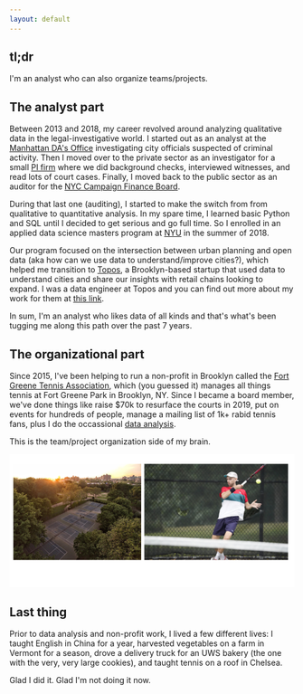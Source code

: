 ```yaml
---
layout: default
---
```


## tl;dr

I'm an analyst who can also organize teams/projects.

## The analyst part

Between 2013 and 2018, my career revolved around analyzing qualitative data in the legal-investigative world. I started out as an analyst at the [Manhattan DA's Office](https://www.manhattanda.org/district-attorney-vance-announces-expansion-anti-corruption-unit/) investigating city officials suspected of criminal activity. Then I moved over to the private sector as an investigator for a small [PI firm](https://www.questinvestigates.com/) where we did background checks, interviewed witnesses, and read lots of court cases. Finally, I moved back to the public sector as an auditor for the [NYC Campaign Finance Board](https://www.nyccfb.info/).

During that last one (auditing), I started to make the switch from from qualitative to quantitative analysis. In my spare time, I learned basic Python and SQL until I decided to get serious and go full time. So I enrolled in an applied data science masters program at [NYU](https://cusp.nyu.edu/) in the summer of 2018. 

Our program focused on the intersection between urban planning and open data (aka how can we use data to understand/improve cities?), which helped me transition to [Topos](https://topos.com/), a Brooklyn-based startup that used data to understand cities and share our insights with retail chains looking to expand. I was a data engineer at Topos and you can find out more about my work for them at [this link](./projects.md).

In sum, I'm an analyst who likes data of all kinds and that's what's been tugging me along this path over the past 7 years.

## The organizational part

Since 2015, I've been helping to run a non-profit in Brooklyn called the [Fort Greene Tennis Association](http://www.fortgreenetennis.org/), which (you guessed it) manages all things tennis at Fort Greene Park in Brooklyn, NY. Since I became a board member, we've done things like raise $70k to resurface the courts in 2019, put on events for hundreds of people, manage a mailing list of 1k+ rabid tennis fans, plus I do the occassional [data analysis](./projects-tennis.md).

This is the team/project organization side of my brain.

![Fort Greene](https://github.com/seeess1/seeess1.github.io/raw/master/assets/images/tennis-v4.png)

## Last thing

Prior to data analysis and non-profit work, I lived a few different lives: I taught English in China for a year, harvested vegetables on a farm in Vermont for a season, drove a delivery truck for an UWS bakery (the one with the very, very large cookies), and taught tennis on a roof in Chelsea.

Glad I did it. Glad I'm not doing it now.